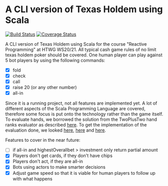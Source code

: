 # A CLI version of Texas Holdem using Scala
 
[![Build Status](https://travis-ci.com/Robert-Nickel/scala-texas-holdem.svg?branch=master)](https://travis-ci.com/Robert-Nickel/scala-texas-holdem)
[![Coverage Status](https://coveralls.io/repos/github/Robert-Nickel/scala-texas-holdem/badge.svg?branch=master)](https://coveralls.io/github/Robert-Nickel/scala-texas-holdem?branch=master)
 
A CLI version of Texas Holdem using Scala for the course "Reactive Programming" at HTWG WS20/21.
All typical cash game rules of no limit texas holdem poker should be covered.
One human player can play against 5 bot players by using the following commands:
- [x] fold
- [x] check
- [x] call
- [x] raise 20 (or any other number)
- [x] all-in

Since it is a running project, not all features are implemented yet.
A lot of different aspects of the Scala Programming Language are covered, therefore some focus is put onto the technology rather than the game itself.
To evaluate hands, we borrowed the solution from the TwoPlusTwo hand ranks evaluator as described [here](https://web.archive.org/web/20111103160502/http://www.codingthewheel.com/archives/poker-hand-evaluator-roundup#2p2).
To get the implementation of the evaluation done, we looked [here](https://github.com/chenosaurus/poker-evaluator), [here](https://github.com/LativDeveloper/PokerGym) and [here](https://github.com/tommy-a/zetebot/blob/master/src/tools/TwoPlusTwo.java).

Features to cover in the near future:
- [ ] if all-in and highestOverallbet > investment only return partial amount 
- [x] Players don't get cards, if they don't have chips
- [x] Players don't act, if they are all-in
- [x] Bots using actors to make smarter decisions
- [x] Adjust game speed so that it is viable for human players to follow up with what happens

